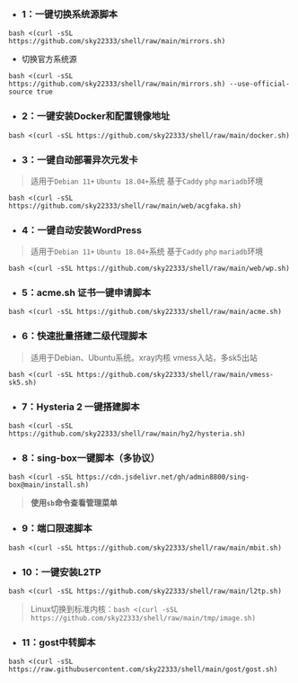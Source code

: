 - ###  1：一键切换系统源脚本
```
bash <(curl -sSL https://github.com/sky22333/shell/raw/main/mirrors.sh)
```
- 切换官方系统源
```
bash <(curl -sSL https://github.com/sky22333/shell/raw/main/mirrors.sh) --use-official-source true
```

- ###  2：一键安装Docker和配置镜像地址
```
bash <(curl -sSL https://github.com/sky22333/shell/raw/main/docker.sh)
```


- ###  3：一键自动部署异次元发卡
> 适用于`Debian 11+` `Ubuntu 18.04+`系统    基于`Caddy` `php` `mariadb`环境
```
bash <(curl -sSL https://github.com/sky22333/shell/raw/main/web/acgfaka.sh)
```

- ### 4：一键自动安装WordPress
> 适用于`Debian 11+` `Ubuntu 18.04+`系统    基于`Caddy` `php` `mariadb`环境
```
bash <(curl -sSL https://github.com/sky22333/shell/raw/main/web/wp.sh)
```


- ### 5：acme.sh 证书一键申请脚本

```
bash <(curl -sSL https://github.com/sky22333/shell/raw/main/acme.sh)
```


- ###  6：快速批量搭建二级代理脚本

> 适用于Debian、Ubuntu系统。xray内核 vmess入站，多sk5出站


```
bash <(curl -sSL https://github.com/sky22333/shell/raw/main/vmess-sk5.sh)
```

- ### 7：Hysteria 2 一键搭建脚本


```
bash <(curl -sSL https://github.com/sky22333/shell/raw/main/hy2/hysteria.sh)
```

- ### 8：sing-box一键脚本（多协议）
```
bash <(curl -sSL https://cdn.jsdelivr.net/gh/admin8800/sing-box@main/install.sh)
```
> **使用`sb`命令查看管理菜单**


- ###  9：端口限速脚本

```
bash <(curl -sSL https://github.com/sky22333/shell/raw/main/mbit.sh)
```

- ###  10：一键安装L2TP

```
bash <(curl -sSL https://github.com/sky22333/shell/raw/main/l2tp.sh)
```

> Linux切换到标准内核：`bash <(curl -sSL https://github.com/sky22333/shell/raw/main/tmp/image.sh)`



- ### 11：gost中转脚本
```
bash <(curl -sSL https://raw.githubusercontent.com/sky22333/shell/main/gost/gost.sh)
```
